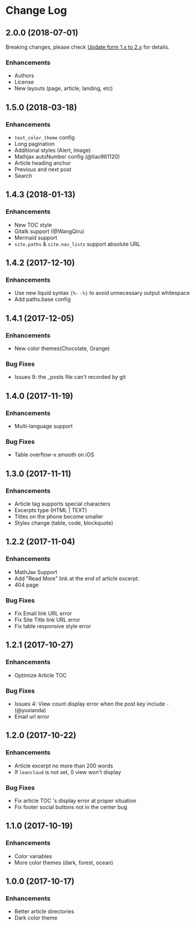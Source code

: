 # Change Log

## 2.0.0 (2018-07-01)

Breaking changes, please check [Update form 1.x to 2.x](https://tianqi.name/jekyll-TeXt-theme/docs/en/update-form-1-to-2) for details.

### Enhancements

- Authors
- License
- New layouts (page, article, landing, etc)

## 1.5.0 (2018-03-18)

### Enhancements

- `text_color_theme` config
- Long pagination
- Additional styles (Alert, Image)
- Mathjax autoNumber config (@liao961120)
- Article heading anchor
- Previous and next post
- Search

## 1.4.3 (2018-01-13)

### Enhancements

- New TOC style
- Gitalk support (@WangQiru)
- Mermaid support
- `site.paths` & `site.nav_lists` support absolute URL

## 1.4.2 (2017-12-10)

### Enhancements

- Use new liquid syntax `{%-` `-%}` to avoid unnecessary output whitespace
- Add paths.base config

## 1.4.1 (2017-12-05)

### Enhancements

- New color themes(Chocolate, Orange)

### Bug Fixes

- Issues 9: the _posts file can't recorded by git

## 1.4.0 (2017-11-19)

### Enhancements

- Multi-language support

### Bug Fixes

- Table overflow-x smooth on iOS

## 1.3.0 (2017-11-11)

### Enhancements

- Article tag supports special characters
- Excerpts type (HTML | TEXT)
- Titles on the phone become smaller
- Styles change (table, code, blockquote)

## 1.2.2 (2017-11-04)

### Enhancements

- MathJax Support
- Add "Read More" link at the end of article excerpt.
- 404 page

### Bug Fixes

- Fix Email link URL error
- Fix Site Title link URL error
- Fix table responsive style error

## 1.2.1 (2017-10-27)

### Enhancements

- Optimize Article TOC

### Bug Fixes

- Issues 4: View count display error when the post key include `-` (@yuxianda)
- Email url error

## 1.2.0 (2017-10-22)

### Enhancements

- Article excerpt no more than 200 words
- If `leancloud` is not set, 0 view won't display

### Bug Fixes

- Fix article TOC 's display error at proper situation
- Fix footer social buttons not in the center bug

## 1.1.0 (2017-10-19)

### Enhancements

- Color variables
- More color themes (dark, forest, ocean)

## 1.0.0 (2017-10-17)

### Enhancements

- Better article directories
- Dark color theme